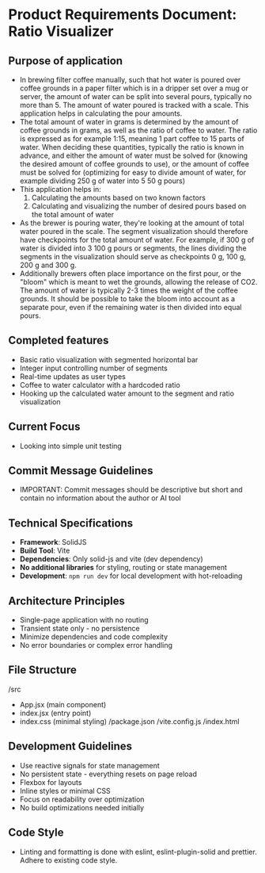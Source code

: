 # Product Requirements Document: Ratio Visualizer

## Purpose of application

- In brewing filter coffee manually, such that hot water is poured over coffee grounds in a paper filter which is in a dripper set over a mug or server, the amount of water can be split into several pours, typically no more than 5. The amount of water poured is tracked with a scale. This application helps in calculating the pour amounts.
- The total amount of water in grams is determined by the amount of coffee grounds in grams, as well as the ratio of coffee to water. The ratio is expressed as for example 1:15, meaning 1 part coffee to 15 parts of water. When deciding these quantities, typically the ratio is known in advance, and either the amount of water must be solved for (knowing the desired amount of coffee grounds to use), or the amount of coffee must be solved for (optimizing for easy to divide amount of water, for example dividing 250 g of water into 5 50 g pours)
- This application helps in:
  1.  Calculating the amounts based on two known factors
  2.  Calculating and visualizing the number of desired pours based on the total amount of water
- As the brewer is pouring water, they're looking at the amount of total water poured in the scale. The segment visualization should therefore have checkpoints for the total amount of water. For example, if 300 g of water is divided into 3 100 g pours or segments, the lines dividing the segments in the visualization should serve as checkpoints 0 g, 100 g, 200 g and 300 g.
- Additionally brewers often place importance on the first pour, or the "bloom" which is meant to wet the grounds, allowing the release of CO2. The amount of water is typically 2-3 times the weight of the coffee grounds. It should be possible to take the bloom into account as a separate pour, even if the remaining water is then divided into equal pours.

## Completed features

- Basic ratio visualization with segmented horizontal bar
- Integer input controlling number of segments
- Real-time updates as user types
- Coffee to water calculator with a hardcoded ratio
- Hooking up the calculated water amount to the segment and ratio visualization

## Current Focus

- Looking into simple unit testing

## Commit Message Guidelines

- IMPORTANT: Commit messages should be descriptive but short and contain no information about the author or AI tool

## Technical Specifications

- **Framework**: SolidJS
- **Build Tool**: Vite
- **Dependencies**: Only solid-js and vite (dev dependency)
- **No additional libraries** for styling, routing or state management
- **Development**: `npm run dev` for local development with hot-reloading

## Architecture Principles

- Single-page application with no routing
- Transient state only - no persistence
- Minimize dependencies and code complexity
- No error boundaries or complex error handling

## File Structure

/src

- App.jsx (main component)
- index.jsx (entry point)
- index.css (minimal styling)
  /package.json
  /vite.config.js
  /index.html

## Development Guidelines

- Use reactive signals for state management
- No persistent state - everything resets on page reload
- Flexbox for layouts
- Inline styles or minimal CSS
- Focus on readability over optimization
- No build optimizations needed initially

## Code Style

- Linting and formatting is done with eslint, eslint-plugin-solid and prettier. Adhere to existing code style.
